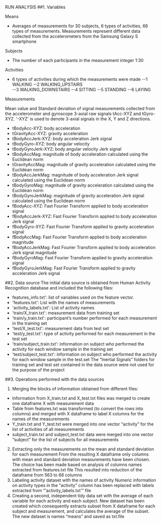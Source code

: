 RUN ANALYSIS
##1. Variables

Means
- Averages of measurements for 30 subjects, 6 types of activities, 66 types of measurements.  Measurements represent different data collected from the accelerometers from the Samsung Galaxy S smartphone

Subjects
- The number of each participants in the measurement
integer 1:30

Activities
- 6 types of activities during which the measurements were made
--1 WALKING 
--2 WALKING_UPSTAIRS  
--3 WALKING_DOWNSTAIRS 
--4 SITTING
--5 STANDING 
--6 LAYING

Measurements

Mean value and Standard deviation of signal measurements collected from the accelerometer and gyroscope 3-axial raw signals tAcc-XYZ and tGyro-XYZ.  '-XYZ' is used to denote 3-axial signals in the X, Y and Z directions.
-	tBodyAcc-XYZ: body acceleration 
-	tGravityAcc-XYZ: gravity acceleration 
-	tBodyAccJerk-XYZ: body acceleration Jerk signal
-	tBodyGyro-XYZ: body angular velocity
-	tBodyGyroJerk-XYZ: body angular velocity Jerk signal
-	tBodyAccMag: magnitude of body acceleration calculated using the Euclidean norm
-	tGravityAccMag: magnitude of gravity acceleration calculated using the Euclidean norm
-	tBodyAccJerkMag: magnitude of body acceleration Jerk signal calculated using the Euclidean norm
-	tBodyGyroMag: magnitude of gravity acceleration calculated using the Euclidean norm
-	tBodyGyroJerkMag: magnitude of gravity acceleration Jerk signal calculated using the Euclidean norm
-	fBodyAcc-XYZ: Fast Fourier Transform applied to body acceleration signal
-	fBodyAccJerk-XYZ: Fast Fourier Transform applied to body acceleration Jerk signal
-	fBodyGyro-XYZ: Fast Fourier Transform applied to gravity acceleration signal
-	fBodyAccMag: Fast Fourier Transform applied to body acceleration magnitude
-	fBodyAccJerkMag: Fast Fourier Transform applied to body acceleration Jerk signal magnitude
-	fBodyGyroMag: Fast Fourier Transform applied to gravity acceleration signal
-	fBodyGyroJerkMag: Fast Fourier Transform applied to gravity acceleration Jerk signal


##2. Data source
The initial data source is obtained from Human Activity Recognition database and included the following files:
 - features_info.txt': list of variables used on the feature vector.
- 'features.txt': List with the names of measurements
- 'activity_labels.txt': List of activity names 
- 'train/X_train.txt': measurement data from training set
- 'train/y_train.txt': participant’s number performed for each measurement in the training set
- 'test/X_test.txt': measurement data from test set
- 'test/y_test.txt': type of activity performed for each measurement in the test set
- 'train/subject_train.txt': information on subject who performed the activity for each window sample in the training set
- 'test/subject_test.txt': information on subject who performed the activity for each window sample in the test.set
The “Inertial Signals” folders for training set and test set contained in the data source were not used for the purpose of the project 

##3. Operations performed with the data sources
1.	Merging the blocks of information obtained from different files:
-	Information from X_train.txt and X_test.txt files was merged to create one dataframe X with measurement data
-	Table from features.txt was transformed (to convert the rows into columns) and merged with X dataframe to label X columns for the names of the measurements
-	Y_train.txt and Y_test.txt were merged into one vector “activity” for the list of activities of all measurements
-	subject_train.txt and subject_test.txt data were merged into one vector “subject” for the list of subjects for all measurements
2.	Extracting only the measurements on the mean and standard deviation for each measurement
From the resulting X dataframe only columns with mean and standard deviation measurements have been chosen. The choice has been made based on analysis of columns names extracted from features.txt file
This resulted into reduction of the dataframe from 563 to 68 columns
3.	Labeling activity dataset with the names of activity
Numeric information on activity types in the “activity” column has been replaced with labels extracted from “'activity_labels.txt'” file
4.	Creating a second, independent tidy data set with the average of each variable for each activity and each subject. 
New dataset has been created which consequently extracts subset from X dataframe for each subject and measurement, and calculates the average of the subset.  The new dataset is names “means” and saved as txt.file

